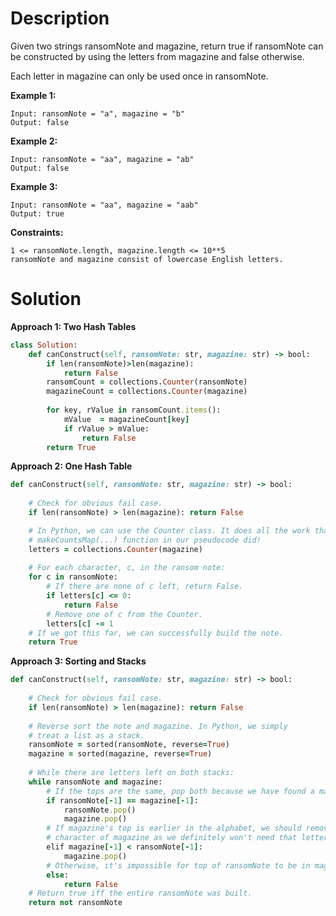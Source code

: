 # Description
Given two strings ransomNote and magazine, return true if ransomNote can be constructed by using the letters from magazine and false otherwise.

Each letter in magazine can only be used once in ransomNote.

**Example 1:**
```
Input: ransomNote = "a", magazine = "b"
Output: false
```
**Example 2:**
```
Input: ransomNote = "aa", magazine = "ab"
Output: false
```
**Example 3:**
```
Input: ransomNote = "aa", magazine = "aab"
Output: true
```
**Constraints:**
```
1 <= ransomNote.length, magazine.length <= 10**5
ransomNote and magazine consist of lowercase English letters.
```
# Solution
**Approach 1: Two Hash Tables**
```ruby
class Solution:
    def canConstruct(self, ransomNote: str, magazine: str) -> bool:
        if len(ransomNote)>len(magazine):
            return False
        ransomCount = collections.Counter(ransomNote)
        magazineCount = collections.Counter(magazine)
        
        for key, rValue in ransomCount.items():
            mValue  = magazineCount[key]
            if rValue > mValue:
                return False
        return True
```
**Approach 2: One Hash Table**
```ruby
def canConstruct(self, ransomNote: str, magazine: str) -> bool:
    
    # Check for obvious fail case.
    if len(ransomNote) > len(magazine): return False

    # In Python, we can use the Counter class. It does all the work that the
    # makeCountsMap(...) function in our pseudocode did!
    letters = collections.Counter(magazine)
    
    # For each character, c, in the ransom note:
    for c in ransomNote:
        # If there are none of c left, return False.
        if letters[c] <= 0:
            return False
        # Remove one of c from the Counter.
        letters[c] -= 1
    # If we got this far, we can successfully build the note.
    return True
```
**Approach 3: Sorting and Stacks**
```ruby
def canConstruct(self, ransomNote: str, magazine: str) -> bool:
    
    # Check for obvious fail case.
    if len(ransomNote) > len(magazine): return False
    
    # Reverse sort the note and magazine. In Python, we simply 
    # treat a list as a stack.
    ransomNote = sorted(ransomNote, reverse=True) 
    magazine = sorted(magazine, reverse=True)
    
    # While there are letters left on both stacks:
    while ransomNote and magazine:
        # If the tops are the same, pop both because we have found a match.
        if ransomNote[-1] == magazine[-1]:
            ransomNote.pop()
            magazine.pop()
        # If magazine's top is earlier in the alphabet, we should remove that 
        # character of magazine as we definitely won't need that letter.
        elif magazine[-1] < ransomNote[-1]:
            magazine.pop()
        # Otherwise, it's impossible for top of ransomNote to be in magazine.
        else:
            return False   
    # Return true iff the entire ransomNote was built.
    return not ransomNote
```
